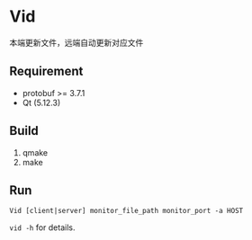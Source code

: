 # Vid
本端更新文件，远端自动更新对应文件

## Requirement

- protobuf >= 3.7.1
- Qt (5.12.3)

## Build

1. qmake
2. make

## Run

```shell
Vid [client|server] monitor_file_path monitor_port -a HOST
```

`vid -h` for details.